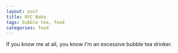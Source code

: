 ```yaml
---
layout: post
title: NYC Boba
tags: bubble tea, food
categories: food
---
```


If you know me at all, you know I'm an excessive bubble tea drinker. 

<script src="https://gist.github.com/lesley2958/b10774fa2e3903ee078b8619d8c14be5.js"></script>
